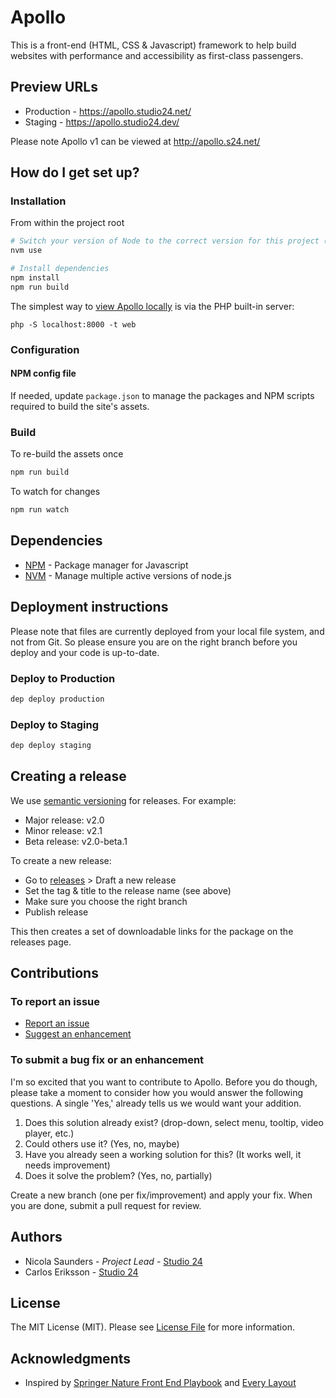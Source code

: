 # Apollo

This is a front-end (HTML, CSS & Javascript) framework to help build websites with performance and accessibility as first-class passengers.

## Preview URLs

* Production - https://apollo.studio24.net/ 
* Staging - https://apollo.studio24.dev/

Please note Apollo v1 can be viewed at http://apollo.s24.net/

## How do I get set up?

### Installation
From within the project root

```bash
# Switch your version of Node to the correct version for this project (see .nvmrc)
nvm use

# Install dependencies
npm install
npm run build
```

The simplest way to [view Apollo locally](http://localhost:8000/) is via the PHP built-in server:

```
php -S localhost:8000 -t web
```

### Configuration

#### NPM config file

If needed, update `package.json` to manage the packages and NPM scripts required to build the site's assets.

### Build

To re-build the assets once

```bash
npm run build
```

To watch for changes

```bash
npm run watch
```

## Dependencies

- [NPM](https://www.npmjs.com/) - Package manager for Javascript
- [NVM](https://github.com/creationix/nvm) - Manage multiple active versions of node.js

## Deployment instructions

Please note that files are currently deployed from your local file system, and not from Git. So please ensure you are on
the right branch before you deploy and your code is up-to-date. 

### Deploy to Production

````bash
dep deploy production
````

### Deploy to Staging

````bash
dep deploy staging
````

## Creating a release

We use [semantic versioning](https://semver.org/) for releases. For example:

* Major release: v2.0
* Minor release: v2.1
* Beta release: v2.0-beta.1

To create a new release:

* Go to [releases](https://github.com/studio24/apollo/releases) > Draft a new release
* Set the tag & title to the release name (see above)
* Make sure you choose the right branch
* Publish release

This then creates a set of downloadable links for the package on the releases page.

## Contributions

### To report an issue

* [Report an issue](https://github.com/studio24/apollo/issues/new?labels=bug)
* [Suggest an enhancement](https://github.com/studio24/apollo/issues/new?labels=enhancement) 

### To submit a bug fix or an enhancement

I'm so excited that you want to contribute to Apollo. Before you do though, please take a moment to consider how you 
would answer the following questions. A single 'Yes,' already tells us we would want your addition.

1. Does this solution already exist? (drop-down, select menu, tooltip, video player, etc.)
2. Could others use it? (Yes, no, maybe)
3. Have you already seen a working solution for this? (It works well, it needs improvement)
4. Does it solve the problem? (Yes, no, partially)

Create a new branch (one per fix/improvement) and apply your fix. When you are done, submit a pull request for review.

## Authors

* Nicola Saunders - _Project Lead_ - [Studio 24](https://www.studio24.net/)
* Carlos Eriksson - [Studio 24](https://www.studio24.net/)

## License

The MIT License (MIT). Please see [License File](LICENSE) for more information.

[LICENSE]: ./LICENSE
[license-badge]: https://img.shields.io/badge/license-MIT-blue.svg

## Acknowledgments

* Inspired by [Springer Nature Front End Playbook](https://github.com/springernature/frontend-playbook) and [Every Layout](https://every-layout.dev/)
